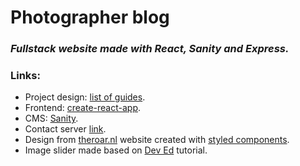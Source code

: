 # Photographer blog

### _Fullstack website made with React, Sanity and Express._

### Links:

- Project design: [list of guides](https://github.com/tamastotok/react-design-guides).
- Frontend: [create-react-app](https://github.com/facebook/create-react-app).
- CMS: [Sanity](https://www.sanity.io).
- Contact server [link](https://github.com/tamastotok/blog-contact-server).
- Design from [theroar.nl](https://theroar.nl/shop-kate-showit-website-template) website created with [styled components](https://github.com/styled-components/styled-components).
- Image slider made based on [Dev Ed](https://www.youtube.com/watch?v=KcdBOoK3Pfw) tutorial.
